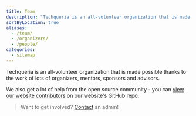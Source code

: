 ```yaml
---
title: Team
description: "Techqueria is an all-volunteer organization that is made possible thanks to the work of lots of organizers, mentors, sponsors and advisors."
sortByLocation: true
aliases:
  - /team/
  - /organizers/
  - /people/
categories:
  - sitemap
---
```


Techqueria is an all-volunteer organization that is made possible thanks to the work of lots of organizers, mentors, sponsors and advisors.

We also get a lot of help from the open source community - you can <a href="https://github.com/techqueria/website/graphs/contributors" rel="noopener" target="_blank">view our website contributors</a>
on our website's GitHub repo.

> Want to get involved? [Contact](/contact/) an admin!
